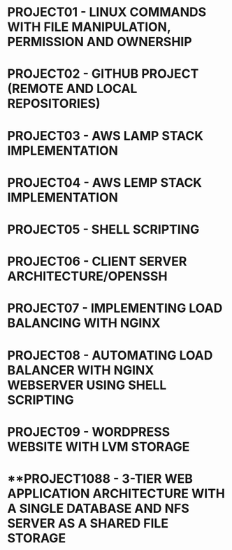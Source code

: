 # **PROJECT01** - LINUX COMMANDS WITH FILE MANIPULATION, PERMISSION AND OWNERSHIP
# **PROJECT02** - GITHUB PROJECT (REMOTE AND LOCAL REPOSITORIES)
# **PROJECT03** - AWS LAMP STACK IMPLEMENTATION
# **PROJECT04** - AWS LEMP STACK IMPLEMENTATION
# **PROJECT05** - SHELL SCRIPTING
# **PROJECT06** - CLIENT SERVER ARCHITECTURE/OPENSSH
# **PROJECT07** - IMPLEMENTING LOAD BALANCING WITH NGINX
# **PROJECT08** - AUTOMATING LOAD BALANCER WITH NGINX WEBSERVER USING SHELL SCRIPTING
# **PROJECT09** - WORDPRESS WEBSITE WITH LVM STORAGE
# **PROJECT1088 - 3-TIER WEB APPLICATION ARCHITECTURE WITH A SINGLE DATABASE AND NFS SERVER AS A SHARED FILE STORAGE